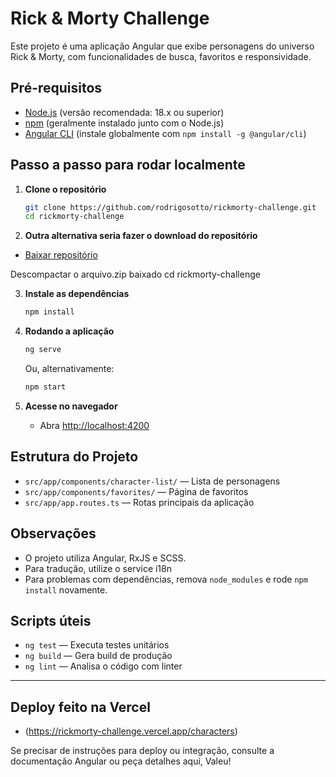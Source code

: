 # Rick & Morty Challenge

Este projeto é uma aplicação Angular que exibe personagens do universo Rick & Morty, com funcionalidades de busca, favoritos e responsividade.

## Pré-requisitos

- [Node.js](https://nodejs.org/) (versão recomendada: 18.x ou superior)
- [npm](https://www.npmjs.com/) (geralmente instalado junto com o Node.js)
- [Angular CLI](https://angular.io/cli) (instale globalmente com `npm install -g @angular/cli`)

## Passo a passo para rodar localmente

1. **Clone o repositório**

   ```sh
   git clone https://github.com/rodrigosotto/rickmorty-challenge.git
   cd rickmorty-challenge
   ```

2. **Outra alternativa seria fazer o download do repositório**

- [Baixar repositório](https://github.com/rodrigosotto/rickmorty-challenge/archive/refs/heads/main.zip)

Descompactar o arquivo.zip baixado
cd rickmorty-challenge

3. **Instale as dependências**

   ```sh
   npm install
   ```

4. **Rodando a aplicação**

   ```sh
   ng serve
   ```

   Ou, alternativamente:

   ```sh
   npm start
   ```

5. **Acesse no navegador**
   - Abra [http://localhost:4200](http://localhost:4200)

## Estrutura do Projeto

- `src/app/components/character-list/` — Lista de personagens
- `src/app/components/favorites/` — Página de favoritos
- `src/app/app.routes.ts` — Rotas principais da aplicação

## Observações

- O projeto utiliza Angular, RxJS e SCSS.
- Para tradução, utilize o service i18n
- Para problemas com dependências, remova `node_modules` e rode `npm install` novamente.

## Scripts úteis

- `ng test` — Executa testes unitários
- `ng build` — Gera build de produção
- `ng lint` — Analisa o código com linter

---

## Deploy feito na Vercel

- (https://rickmorty-challenge.vercel.app/characters)

Se precisar de instruções para deploy ou integração, consulte a documentação Angular ou peça detalhes aqui, Valeu!
